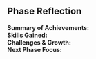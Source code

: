 ## Phase Reflection
**Summary of Achievements:**  
**Skills Gained:**  
**Challenges & Growth:**  
**Next Phase Focus:**  
